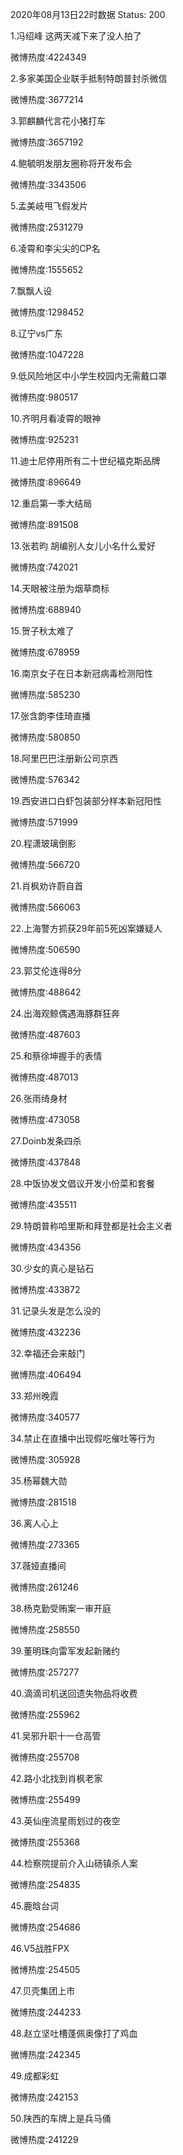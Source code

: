 2020年08月13日22时数据
Status: 200

1.冯绍峰 这两天减下来了没人拍了

微博热度:4224349

2.多家美国企业联手抵制特朗普封杀微信

微博热度:3677214

3.郭麒麟代言花小猪打车

微博热度:3657192

4.鲍毓明发朋友圈称将开发布会

微博热度:3343506

5.孟美岐甩飞假发片

微博热度:2531279

6.凌霄和李尖尖的CP名

微博热度:1555652

7.飘飘人设

微博热度:1298452

8.辽宁vs广东

微博热度:1047228

9.低风险地区中小学生校园内无需戴口罩

微博热度:980517

10.齐明月看凌霄的眼神

微博热度:925231

11.迪士尼停用所有二十世纪福克斯品牌

微博热度:896649

12.重启第一季大结局

微博热度:891508

13.张若昀 胡编别人女儿小名什么爱好

微博热度:742021

14.天眼被注册为烟草商标

微博热度:688940

15.贺子秋太难了

微博热度:678959

16.南京女子在日本新冠病毒检测阳性

微博热度:585230

17.张含韵李佳琦直播

微博热度:580850

18.阿里巴巴注册新公司京西

微博热度:576342

19.西安进口白虾包装部分样本新冠阳性

微博热度:571999

20.程潇玻璃倒影

微博热度:566720

21.肖枫劝许蔚自首

微博热度:566063

22.上海警方抓获29年前5死凶案嫌疑人

微博热度:506590

23.郭艾伦连得8分

微博热度:488642

24.出海观鲸偶遇海豚群狂奔

微博热度:487603

25.和蔡徐坤握手的表情

微博热度:487013

26.张雨绮身材

微博热度:473058

27.Doinb发条四杀

微博热度:437848

28.中饭协发文倡议开发小份菜和套餐

微博热度:435511

29.特朗普称哈里斯和拜登都是社会主义者

微博热度:434356

30.少女的真心是钻石

微博热度:433872

31.记录头发是怎么没的

微博热度:432236

32.幸福还会来敲门

微博热度:406494

33.郑州晚霞

微博热度:340577

34.禁止在直播中出现假吃催吐等行为

微博热度:305928

35.杨幂魏大勋

微博热度:281518

36.离人心上

微博热度:273365

37.薇娅直播间

微博热度:261246

38.杨克勤受贿案一审开庭

微博热度:258550

39.董明珠向雷军发起新赌约

微博热度:257277

40.滴滴司机送回遗失物品将收费

微博热度:255962

41.吴邪升职十一仓高管

微博热度:255708

42.路小北找到肖枫老家

微博热度:255499

43.英仙座流星雨划过的夜空

微博热度:255368

44.检察院提前介入山砀镇杀人案

微博热度:254835

45.鹿晗台词

微博热度:254686

46.V5战胜FPX

微博热度:254505

47.贝壳集团上市

微博热度:244233

48.赵立坚吐槽蓬佩奥像打了鸡血

微博热度:242345

49.成都彩虹

微博热度:242153

50.陕西的车牌上是兵马俑

微博热度:241229

